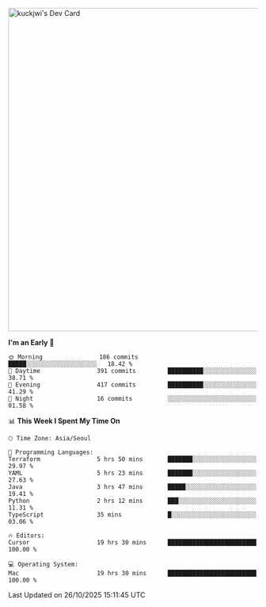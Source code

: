 <a href="https://app.daily.dev/kuckhwancho"><img src="https://api.daily.dev/devcards/v2/efef39c8028947428b3c0b486b9cd9b6.png?r=iz2&type=wide" width="652" alt="kuckjwi's Dev Card"/></a>

<!--START_SECTION:waka-->
**I'm an Early 🐤** 

```text
🌞 Morning                186 commits         █████░░░░░░░░░░░░░░░░░░░░   18.42 % 
🌆 Daytime                391 commits         ██████████░░░░░░░░░░░░░░░   38.71 % 
🌃 Evening                417 commits         ██████████░░░░░░░░░░░░░░░   41.29 % 
🌙 Night                  16 commits          ░░░░░░░░░░░░░░░░░░░░░░░░░   01.58 % 
```


📊 **This Week I Spent My Time On** 

```text
🕑︎ Time Zone: Asia/Seoul

💬 Programming Languages: 
Terraform                5 hrs 50 mins       ███████░░░░░░░░░░░░░░░░░░   29.97 % 
YAML                     5 hrs 23 mins       ███████░░░░░░░░░░░░░░░░░░   27.63 % 
Java                     3 hrs 47 mins       █████░░░░░░░░░░░░░░░░░░░░   19.41 % 
Python                   2 hrs 12 mins       ███░░░░░░░░░░░░░░░░░░░░░░   11.31 % 
TypeScript               35 mins             █░░░░░░░░░░░░░░░░░░░░░░░░   03.06 % 

🔥 Editors: 
Cursor                   19 hrs 30 mins      █████████████████████████   100.00 % 

💻 Operating System: 
Mac                      19 hrs 30 mins      █████████████████████████   100.00 % 
```


 Last Updated on 26/10/2025 15:11:45 UTC
<!--END_SECTION:waka-->
